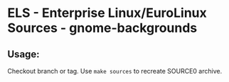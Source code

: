 # ELS - Enterprise Linux/EuroLinux Sources - gnome-backgrounds
 
## Usage:
  Checkout branch or tag. Use `make sources` to recreate  SOURCE0 archive.

